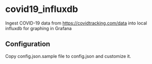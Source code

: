 # covid19_influxdb
Ingest COVID-19 data from https://covidtracking.com/data into local influxdb for graphing in Grafana

## Configuration

Copy config.json.sample file to config.json and customize it.
